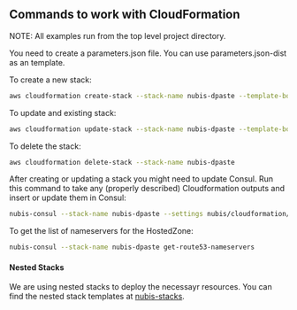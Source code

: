 ﻿## Commands to work with CloudFormation

NOTE: All examples run from the top level project directory.

You need to create a parameters.json file. You can use parameters.json-dist as an template.

To create a new stack:
```bash
aws cloudformation create-stack --stack-name nubis-dpaste --template-body file://nubis/cloudformation/main.json --parameters file://nubis/cloudformation/parameters.json
```

To update and existing stack:
```bash
aws cloudformation update-stack --stack-name nubis-dpaste --template-body file://nubis/cloudformation/main.json --parameters file://nubis/cloudformation/parameters.json
```

To delete the stack:
```bash
aws cloudformation delete-stack --stack-name nubis-dpaste
```

After creating or updating a stack you might need to update Consul. Run this command to take any (properly described) Cloudformation outputs and insert or update them in Consul:
```bash
nubis-consul --stack-name nubis-dpaste --settings nubis/cloudformation/parameters.json get-and-update
```

To get the list of nameservers for the HostedZone:
```bash
nubis-consul --stack-name nubis-dpaste get-route53-nameservers
```

#### Nested Stacks

We are using nested stacks to deploy the necessayr resources. You can find the nested stack templates at [nubis-stacks](https://github.com/Nubisproject/nubis-stacks).
